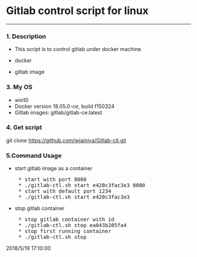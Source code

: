 # Gitlab control script for linux #
----
### 1. Description ###
* This script is to control gitlab under docker machine.


* docker
* gitlab image

### 3. My OS ###
* win10
* Docker version 18.05.0-ce, build f150324
* Gitlab images: gitlab/gitlab-ce:latest

### 4. Get script ###
git clone https://github.com/wjainiya/Gitlab-ctl.git

### 5.Command Usage ###
* start gitlab image as a container
<pre>
    * start with port 8080
    * ./gitlab-ctl.sh start e420c3fac3e3 8080  
    * start with default port 1234
    * ./gitlab-ctl.sh start e420c3fac3e3 
</pre>

* stop gitlab container
<pre>
    * stop gitlab container with id 
    * ./gitlab-ctl.sh stop ea043b285fa4  
    * stop first running container 
    * ./gitlab-ctl.sh stop 
</pre>

2018/5/19 17:10:00 